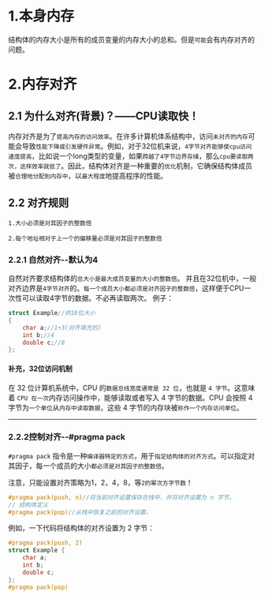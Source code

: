 # 1.本身内存
结构体的内存大小是所有的成员变量的内存大小的总和。但是`可能`会有内存对齐的问题。

# 2.内存对齐

## 2.1 为什么对齐(背景)？——CPU读取快！
内存对齐是为了`提高内存的访问效率`。在许多计算机体系结构中，访问`未对齐的内存`可能会导致`性能下降或引发硬件异常`。例如，对于32位机来说，`4字节对齐能够使cpu访问速度提高`，比如说一个long类型的变量，如果`跨越了4字节边界存储`，那么`cpu要读取两次，这样效率就低了`。因此，结构体对齐是一种重要的`优化`机制，它确保结构体成员被`合理地分配到内存中`，以`最大程度`地提高程序的性能。



## 2.2 对齐规则
```
1.大小必须是对其因子的整数倍

2.每个地址相对于上一个的偏移量必须是对其因子的整数倍
```

### 2.2.1 自然对齐--默认为4
自然对齐要求结构体的`总大小是最大成员变量的大小的整数倍`。
并且在32位机中，一般对齐边界是`4字节对齐`的。`每一个成员大小都必须是对齐因子的整数倍`，这样便于CPU一次性可以读取4字节的数据。不必再读取两次。
例子：[](../3.结构体/test/testAlign.c)
```c
struct Example//供16位大小
{
    char a;//1+3(对齐填充的)
    int b;//4
    double c;//8
};
```

#### 补充，32位访问机制
在 32 位计算机系统中，CPU 的`数据总线宽度通常是 32 位`，也就是 `4 字节`。这意味着 `CPU 在一次`内存访问操作中，能够读取或者写入 4 字节的数据。CPU 会按照 4 字节为`一个单位`从`内存中读取数据`，这些 4 字节的内存块被`称作一个内存访问单位`。

---
### 2.2.2控制对齐--#pragma pack
`#pragma pack` 指令是一种`编译器特定的方式`，用于`指定结构体的对齐方式`。可以指定对其因子，每一个成员的大小`都必须是对其因子的整数倍`。

注意，只能设置对齐策略为1，2，4，8，等`2的幂次方字节数`！
```c
#pragma pack(push, n)//将当前对齐设置保存在栈中，并将对齐设置为 n 字节。
// 结构体定义
#pragma pack(pop)//从栈中恢复之前的对齐设置。
```
例如，一下代码将结构体的对齐设置为 2 字节：
```c
#pragma pack(push, 2)
struct Example {
    char a;
    int b;
    double c;
};
#pragma pack(pop)
```